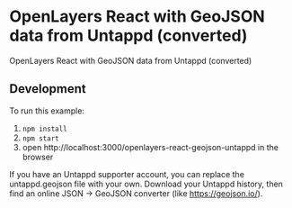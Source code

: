 # OpenLayers React with GeoJSON data from Untappd (converted)

OpenLayers React with GeoJSON data from Untappd (converted)

## Development

To run this example:

1. `npm install`
2. `npm start`
3. open http://localhost:3000/openlayers-react-geojson-untappd in the browser

If you have an Untappd supporter account, you can replace the untappd.geojson file with your own.
Download your Untappd history, then find an online JSON -> GeoJSON converter (like https://geojson.io/).
